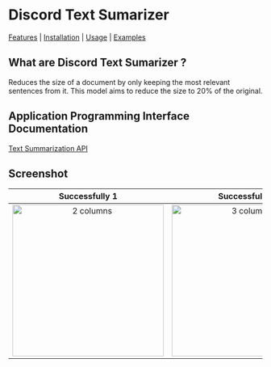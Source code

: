 # Discord Text Sumarizer
[Features](#features) | [Installation](#installation) | [Usage](#usage) | [Examples](#examples)

## What are Discord Text Sumarizer ?

Reduces the size of a document by only keeping the most relevant sentences from it. This model aims to reduce the size to 20% of the original.

## Application Programming Interface Documentation

[Text Summarization API](https://deepai.org/machine-learning-model/summarization)

## Screenshot 

| Successfully 1 | Successfully 2 | Failed |
|:---------------:|:----------------:|:------------------:|
| <img width="300" alt="2 columns" src="https://user-images.githubusercontent.com/106671990/205347197-f03a1798-dbab-4e67-b6b5-b5a51d6871bc.png"> | <img width="300" alt="3 columns" src="https://user-images.githubusercontent.com/106671990/205346954-19353488-1949-4edd-91c5-d182510a1046.png"> | <img width="300" alt="4 columns" src="https://user-images.githubusercontent.com/106671990/205347092-590b3afe-3115-46ea-b325-bf731a666550.png"> |

